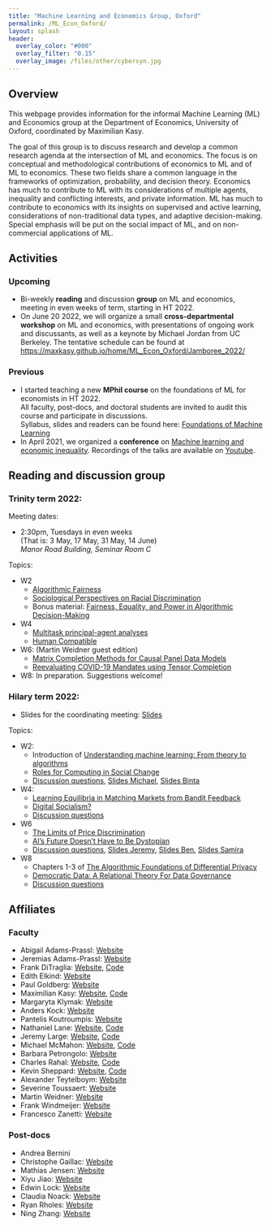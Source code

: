 ```yaml
---
title: "Machine Learning and Economics Group, Oxford"
permalink: /ML_Econ_Oxford/
layout: splash
header:
  overlay_color: "#000"
  overlay_filter: "0.15"
  overlay_image: /files/other/cybersyn.jpg
---
```


## Overview

This webpage provides information for the informal Machine Learning (ML) and Economics group at the Department of Economics, University of Oxford, coordinated by Maximilian Kasy.

The goal of this group is to discuss research and develop a common research agenda at the intersection of ML and economics.
The focus is on conceptual and methodological contributions of economics to ML and of ML to economics.
These two fields share a common language in the frameworks of optimization, probability, and decision theory.
Economics has much to contribute to ML with its considerations of multiple agents, inequality and conflicting interests, and private information.
ML has much to contribute to economics with its insights on supervised and active learning, considerations of non-traditional data types, and adaptive decision-making.
Special emphasis will be put on the social impact of ML, and on non-commercial applications of ML.


## Activities

### Upcoming

- Bi-weekly **reading** and discussion **group** on ML and economics, meeting in even weeks of term, starting in HT 2022.
- On June 20 2022, we will organize a small **cross-departmental workshop** on ML and economics, with presentations of ongoing work and discussants, as well as a keynote by Michael Jordan from UC Berkeley. 
The tentative schedule can be found at https://maxkasy.github.io/home/ML_Econ_Oxford/Jamboree_2022/




### Previous

- I started teaching a new **MPhil course** on the foundations of ML for economists in HT 2022.  
All faculty, post-docs, and doctoral students are invited to audit this course and participate in discussions.  
Syllabus, slides and readers can be found here:
[Foundations of Machine Learning](https://maxkasy.github.io/home/ML_Oxford_2022/)
- In April 2021, we organized a **conference** on [Machine learning and economic inequality](https://maxkasy.github.io/home/ML_inequality_conference/). Recordings of the talks are available on [Youtube](https://www.youtube.com/channel/UCB3VHmtU-Acta1o0wbzWaag/videos).

## Reading and discussion group

### Trinity term 2022:

Meeting dates:  

- 2:30pm, Tuesdays in even weeks  
(That is: 3 May, 17 May, 31 May, 14 June)  
*Manor Road Building, Seminar Room C*  

Topics:

- W2
  - [Algorithmic Fairness](/home/files/other/ML_Econ_Oxford/Pessach_Shmueli.pdf)
  - [Sociological Perspectives on Racial Discrimination](/home/files/other/ML_Econ_Oxford/sociological_discrimination.pdf)
  - Bonus material: [Fairness, Equality, and Power in Algorithmic Decision-Making](/home/files/other/ML_Econ_Oxford/Abebe_Kasy.pdf)
- W4
  - [Multitask principal-agent analyses](/home/files/other/ML_Econ_Oxford/Holmstrom_Milgrom.pdf)
  - [Human Compatible](/home/files/other/ML_Econ_Oxford/human_compatible.pdf)
- W6: (Martin Weidner guest edition)  
  - [Matrix Completion Methods for Causal Panel Data Models](/home/files/other/ML_Econ_Oxford/matrix_completion.pdf)  
  - [Reevaluating COVID-19 Mandates using Tensor Completion](/home/files/other/ML_Econ_Oxford/mask_mandates.pdf)  
- W8: In preparation. Suggestions welcome!  

### Hilary term 2022:

- Slides for the coordinating meeting: [Slides](/home/files/other/ML_Econ_Oxford/ML_Econ_organizing_slides.pdf)  

Topics:  

- W2:
  - Introduction of [Understanding machine learning: From theory to algorithms](
https://www.cs.huji.ac.il/~shais/UnderstandingMachineLearning/understanding-machine-learning-theory-algorithms.pdf)
  - [Roles for Computing in Social Change](/home/files/other/ML_Econ_Oxford/computing_social_change.pdf)
  - [Discussion questions](/home/files/other/ML_Econ_Oxford/Discussion_questions_1.pdf), [Slides Michael](/home/files/other/ML_Econ_Oxford/Michael_slides_ML_textbook.pdf), [Slides Binta](/home/files/other/ML_Econ_Oxford/Binta_slides_roles_computing.pdf)
- W4:
  - [Learning Equilibria in Matching Markets from Bandit Feedback](/home/files/other/ML_Econ_Oxford/learning_equilibria.pdf)
  - [Digital Socialism?](/home/files/other/ML_Econ_Oxford/digital_socialism.pdf)
  - [Discussion questions](/home/files/other/ML_Econ_Oxford/Discussion_questions_2.pdf)  
- W6
  - [The Limits of Price Discrimination](/home/files/other/ML_Econ_Oxford/limits-price-discrimination.pdf)
  - [AI’s Future Doesn’t Have to Be Dystopian](https://bostonreview.net/forum/science-nature/daron-acemoglu-redesigning-ai)
  - [Discussion questions](/home/files/other/ML_Econ_Oxford/Discussion_questions_3.pdf), 
  [Slides Jeremy](/home/files/other/ML_Econ_Oxford/Jeremy_slides_pricediscrimination.pdf),
  [Slides Ben](/home/files/other/ML_Econ_Oxford/Ben_slides_dystopian.pdf),
[Slides Samira](/home/files/other/ML_Econ_Oxford/Samira_slides_dystopian.pdf)
- W8
  - Chapters 1-3 of [The Algorithmic Foundations of Differential Privacy](/home/files/other/ML_Econ_Oxford/differential_privacy.pdf)
  - [Democratic Data: A Relational Theory For Data Governance](/home/files/other/ML_Econ_Oxford/relational_data_governance.pdf)
  - [Discussion questions](/home/files/other/ML_Econ_Oxford/Discussion_questions_4.pdf)  

## Affiliates

### Faculty

- Abigail Adams-Prassl: [Website](https://abiadams.com/)
- Jeremias Adams-Prassl: [Website](https://www.magd.ox.ac.uk/member-of-staff/jeremias-prassl/)
- Frank DiTraglia: [Website](https://ditraglia.com), [Code](https://github.com/fditraglia)
- Edith Elkind: [Website](http://www.cs.ox.ac.uk/people/edith.elkind/)
- Paul Goldberg: [Website](http://www.cs.ox.ac.uk/people/paul.goldberg/index1.html)
- Maximilian Kasy: [Website](https://maxkasy.github.io/home/), [Code](https://maxkasy.github.io/home/code-and-apps/)  
- Margaryta Klymak: [Website](https://sites.google.com/view/margarytaklymak)
- Anders Kock: [Website](https://sites.google.com/site/andersbkock/)
- Pantelis Koutroumpis: [Website](https://www.oxfordmartin.ox.ac.uk/people/dr-pantelis-koutroumpis/)
- Nathaniel Lane: [Website](http://nathanlane.info), [Code](https://github.com/nathanlane)
- Jeremy Large: [Website](https://github.com/jeremy-large), [Code](https://github.com/jeremy-large)
- Michael McMahon: [Website](mcmahonecon.com), [Code](https://github.com/mcmahonecon/)
- Barbara Petrongolo: [Website](https://sites.google.com/site/barbarapetrongolo/)
- Charles Rahal: [Website](crahal.github.io), [Code](https://github.com/crahal)
- Kevin Sheppard: [Website](https://www.kevinsheppard.com), [Code](https://github.com/bashtage)
- Alexander Teytelboym: [Website](https://t8el.com/)
- Severine Toussaert: [Website](http://severinetoussaert.com/)
- Martin Weidner: [Website](https://users.ox.ac.uk/~econ0610/)
- Frank Windmeijer: [Website](https://www.stats.ox.ac.uk/all-people/professor-frank-windmeijer/)
- Francesco Zanetti: [Website](https://users.ox.ac.uk/~wadh4073/)




### Post-docs

- Andrea Bernini	
- Christophe Gaillac: [Website](https://www.cgaillac.com/)
- Mathias Jensen: [Website](https://fjaellegaard.com/)
- Xiyu Jiao: [Website](https://sites.google.com/view/xiyujiao)
- Edwin Lock: [Website](edwinlock.com)
- Claudia Noack: [Website](https://claudianoack.github.io/)
- Ryan Rholes: [Website](ryanholes.com)
- Ning Zhang: [Website](https://sites.google.com/view/ningzhangecon)


